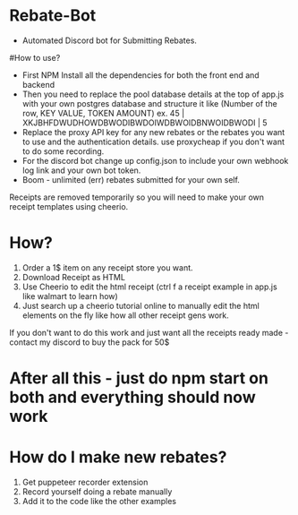 # Rebate-Bot
- Automated Discord bot for Submitting Rebates.

#How to use?

- First NPM Install all the dependencies for both the front end and backend
- Then you need to replace the pool database details at the top of app.js with your own postgres database and structure it like (Number of the row, KEY VALUE, TOKEN AMOUNT)
  ex. 45 | XKJBHFDWUDHOWDBWODIBWDOIWDBWOIDBNWOIDBWODI | 5
- Replace the proxy API key for any new rebates or the rebates you want to use and the authentication details. use proxycheap if you don't want to do some recording.
- For the discord bot change up config.json to include your own webhook log link and your own bot token.
- Boom - unlimited (err) rebates submitted for your own self.

Receipts are removed temporarily so you will need to make your own receipt templates using cheerio.
# How?
1. Order a 1$ item on any receipt store you want.
2. Download Receipt as HTML
3. Use Cheerio to edit the html receipt (ctrl f a receipt example in app.js like walmart to learn how)
4. Just search up a cheerio tutorial online to manually edit the html elements on the fly like how all other receipt gens work.

If you don't want to do this work and just want all the receipts ready made - contact my discord to buy the pack for 50$

# After all this - just do npm start on both and everything should now work

# How do I make new rebates?
1. Get puppeteer recorder extension
2. Record yourself doing a rebate manually
3. Add it to the code like the other examples
